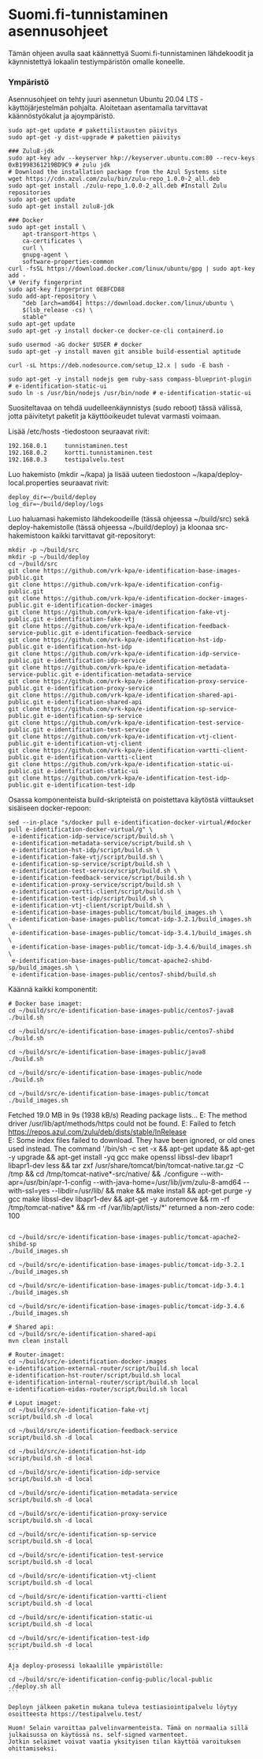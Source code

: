 Suomi.fi-tunnistaminen asennusohjeet
===================

Tämän ohjeen avulla saat käännettyä Suomi.fi-tunnistaminen lähdekoodit ja käynnistettyä lokaalin testiympäristön omalle koneelle.

### Ympäristö

Asennusohjeet on tehty juuri asennetun Ubuntu 20.04 LTS -käyttöjärjestelmän pohjalta. Aloitetaan asentamalla tarvittavat käännöstyökalut ja ajoympäristö.

```
sudo apt-get update # pakettilistausten päivitys
sudo apt-get -y dist-upgrade # pakettien päivitys

### Zulu8-jdk
sudo apt-key adv --keyserver hkp://keyserver.ubuntu.com:80 --recv-keys 0xB1998361219BD9C9 # zulu jdk
# Download the installation package from the Azul Systems site 
wget https://cdn.azul.com/zulu/bin/zulu-repo_1.0.0-2_all.deb
sudo apt-get install ./zulu-repo_1.0.0-2_all.deb #Install Zulu repositories
sudo apt-get update
sudo apt-get install zulu8-jdk

### Docker
sudo apt-get install \
    apt-transport-https \
    ca-certificates \
    curl \
    gnupg-agent \
    software-properties-common
curl -fsSL https://download.docker.com/linux/ubuntu/gpg | sudo apt-key add -
\# Verify fingerprint
sudo apt-key fingerprint 0EBFCD88
sudo add-apt-repository \
    "deb [arch=amd64] https://download.docker.com/linux/ubuntu \
    $(lsb_release -cs) \
    stable"
sudo apt-get update
sudo apt-get -y install docker-ce docker-ce-cli containerd.io

sudo usermod -aG docker $USER # docker
sudo apt-get -y install maven git ansible build-essential aptitude

curl -sL https://deb.nodesource.com/setup_12.x | sudo -E bash -

sudo apt-get -y install nodejs gem ruby-sass compass-blueprint-plugin # e-identification-static-ui
sudo ln -s /usr/bin/nodejs /usr/bin/node # e-identification-static-ui
```
Suositeltavaa on tehdä uudelleenkäynnistys (sudo reboot) tässä välissä, jotta päivitetyt paketit ja käyttöoikeudet tulevat varmasti voimaan.

Lisää /etc/hosts -tiedostoon seuraavat rivit:
```
192.168.0.1     tunnistaminen.test
192.168.0.2     kortti.tunnistaminen.test
192.168.0.3     testipalvelu.test
```
Luo hakemisto (mkdir ~/kapa) ja lisää uuteen tiedostoon ~/kapa/deploy-local.properties seuraavat rivit:
```
deploy_dir=~/build/deploy
log_dir=~/build/deploy/logs
```
Luo haluamasi hakemisto lähdekoodeille (tässä ohjeessa ~/build/src) sekä deploy-hakemistolle (tässä ohjeessa ~/build/deploy) ja kloonaa src-hakemistoon kaikki tarvittavat git-repositoryt:
```
mkdir -p ~/build/src
mkdir -p ~/build/deploy
cd ~/build/src
git clone https://github.com/vrk-kpa/e-identification-base-images-public.git
git clone https://github.com/vrk-kpa/e-identification-config-public.git
git clone https://github.com/vrk-kpa/e-identification-docker-images-public.git e-identification-docker-images
git clone https://github.com/vrk-kpa/e-identification-fake-vtj-public.git e-identification-fake-vtj
git clone https://github.com/vrk-kpa/e-identification-feedback-service-public.git e-identification-feedback-service
git clone https://github.com/vrk-kpa/e-identification-hst-idp-public.git e-identification-hst-idp
git clone https://github.com/vrk-kpa/e-identification-idp-service-public.git e-identification-idp-service
git clone https://github.com/vrk-kpa/e-identification-metadata-service-public.git e-identification-metadata-service
git clone https://github.com/vrk-kpa/e-identification-proxy-service-public.git e-identification-proxy-service
git clone https://github.com/vrk-kpa/e-identification-shared-api-public.git e-identification-shared-api
git clone https://github.com/vrk-kpa/e-identification-sp-service-public.git e-identification-sp-service
git clone https://github.com/vrk-kpa/e-identification-test-service-public.git e-identification-test-service
git clone https://github.com/vrk-kpa/e-identification-vtj-client-public.git e-identification-vtj-client
git clone https://github.com/vrk-kpa/e-identification-vartti-client-public.git e-identification-vartti-client
git clone https://github.com/vrk-kpa/e-identification-static-ui-public.git e-identification-static-ui
git clone https://github.com/vrk-kpa/e-identification-test-idp-public.git e-identification-test-idp
```

Osassa komponenteista build-skripteistä on poistettava käytöstä viittaukset sisäiseen docker-repoon:
```
sed --in-place "s/docker pull e-identification-docker-virtual/#docker pull e-identification-docker-virtual/g" \
 e-identification-idp-service/script/build.sh \
 e-identification-metadata-service/script/build.sh \
 e-identification-hst-idp/script/build.sh \
 e-identification-fake-vtj/script/build.sh \
 e-identification-sp-service/script/build.sh \
 e-identification-test-service/script/build.sh \
 e-identification-feedback-service/script/build.sh \
 e-identification-proxy-service/script/build.sh \
 e-identification-vartti-client/script/build.sh \
 e-identification-test-idp/script/build.sh \
 e-identification-vtj-client/script/build.sh \
 e-identification-base-images-public/tomcat/build_images.sh \
 e-identification-base-images-public/tomcat-idp-3.2.1/build_images.sh \
 e-identification-base-images-public/tomcat-idp-3.4.1/build_images.sh \
 e-identification-base-images-public/tomcat-idp-3.4.6/build_images.sh \
 e-identification-base-images-public/tomcat-apache2-shibd-sp/build_images.sh \
 e-identification-base-images-public/centos7-shibd/build.sh
```

Käännä kaikki komponentit:
```
# Docker base imaget:
cd ~/build/src/e-identification-base-images-public/centos7-java8
./build.sh

cd ~/build/src/e-identification-base-images-public/centos7-shibd
./build.sh

cd ~/build/src/e-identification-base-images-public/java8
./build.sh

cd ~/build/src/e-identification-base-images-public/node
./build.sh

cd ~/build/src/e-identification-base-images-public/tomcat
./build_images.sh
````
Fetched 19.0 MB in 9s (1938 kB/s)
Reading package lists...
E: The method driver /usr/lib/apt/methods/https could not be found.
E: Failed to fetch https://repos.azul.com/zulu/deb/dists/stable/InRelease  
E: Some index files failed to download. They have been ignored, or old ones used instead.
The command '/bin/sh -c set -x     && apt-get update     && apt-get -y upgrade && apt-get install -yq gcc make openssl libssl-dev libapr1 libapr1-dev less 	&& tar zxf /usr/share/tomcat/bin/tomcat-native.tar.gz -C /tmp 	&& cd /tmp/tomcat-native*-src/native/ 	&& ./configure --with-apr=/usr/bin/apr-1-config --with-java-home=/usr/lib/jvm/zulu-8-amd64 --with-ssl=yes --libdir=/usr/lib/ 	&& make && make install 	&& apt-get purge -y gcc make libssl-dev libapr1-dev 	&& apt-get -y autoremove 	&& rm -rf /tmp/tomcat-native* 	&& rm -rf /var/lib/apt/lists/*' returned a non-zero code: 100
````

cd ~/build/src/e-identification-base-images-public/tomcat-apache2-shibd-sp
./build_images.sh

cd ~/build/src/e-identification-base-images-public/tomcat-idp-3.2.1
./build_images.sh

cd ~/build/src/e-identification-base-images-public/tomcat-idp-3.4.1
./build_images.sh

cd ~/build/src/e-identification-base-images-public/tomcat-idp-3.4.6
./build_images.sh

# Shared api:
cd ~/build/src/e-identification-shared-api
mvn clean install

# Router-imaget:
cd ~/build/src/e-identification-docker-images
e-identification-external-router/script/build.sh local
e-identification-hst-router/script/build.sh local
e-identification-internal-router/script/build.sh local
e-identification-eidas-router/script/build.sh local

# Loput imaget:
cd ~/build/src/e-identification-fake-vtj
script/build.sh -d local

cd ~/build/src/e-identification-feedback-service
script/build.sh -d local

cd ~/build/src/e-identification-hst-idp
script/build.sh -d local

cd ~/build/src/e-identification-idp-service
script/build.sh -d local

cd ~/build/src/e-identification-metadata-service
script/build.sh -d local

cd ~/build/src/e-identification-proxy-service
script/build.sh -d local

cd ~/build/src/e-identification-sp-service
script/build.sh -d local

cd ~/build/src/e-identification-test-service
script/build.sh -d local

cd ~/build/src/e-identification-vtj-client
script/build.sh -d local

cd ~/build/src/e-identification-vartti-client
script/build.sh -d local

cd ~/build/src/e-identification-static-ui
script/build.sh -d local

cd ~/build/src/e-identification-test-idp
script/build.sh -d local
```

Aja deploy-prosessi lokaalille ympäristölle:
```
cd ~/build/src/e-identification-config-public/local-public
./deploy.sh all
```

Deployn jälkeen paketin mukana tuleva testiasiointipalvelu löytyy osoitteesta https://testipalvelu.test/

Huom! Selain varoittaa palvelinvarmenteista. Tämä on normaalia sillä julkaisussa on käytössä ns. self-signed varmenteet.  
Jotkin selaimet voivat vaatia yksityisen tilan käyttöä varoituksen ohittamiseksi.  
